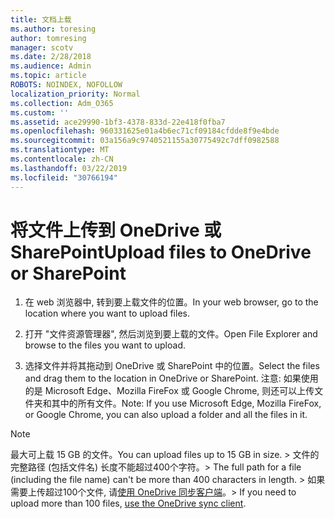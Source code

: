 ```yaml
---
title: 文档上载
ms.author: toresing
author: tomresing
manager: scotv
ms.date: 2/28/2018
ms.audience: Admin
ms.topic: article
ROBOTS: NOINDEX, NOFOLLOW
localization_priority: Normal
ms.collection: Adm_O365
ms.custom: ''
ms.assetid: ace29990-1bf3-4378-833d-22e418f0fba7
ms.openlocfilehash: 960331625e01a4b6ec71cf09184cfdde8f9e4bde
ms.sourcegitcommit: 03a156a9c9740521155a30775492c7dff0982588
ms.translationtype: MT
ms.contentlocale: zh-CN
ms.lasthandoff: 03/22/2019
ms.locfileid: "30766194"
---
```

# <a name="upload-files-to-onedrive-or-sharepoint"></a><span data-ttu-id="c84fb-102">将文件上传到 OneDrive 或 SharePoint</span><span class="sxs-lookup"><span data-stu-id="c84fb-102">Upload files to OneDrive or SharePoint</span></span>

1. <span data-ttu-id="c84fb-103">在 web 浏览器中, 转到要上载文件的位置。</span><span class="sxs-lookup"><span data-stu-id="c84fb-103">In your web browser, go to the location where you want to upload files.</span></span>
    
2. <span data-ttu-id="c84fb-104">打开 "文件资源管理器", 然后浏览到要上载的文件。</span><span class="sxs-lookup"><span data-stu-id="c84fb-104">Open File Explorer and browse to the files you want to upload.</span></span>
    
3. <span data-ttu-id="c84fb-105">选择文件并将其拖动到 OneDrive 或 SharePoint 中的位置。</span><span class="sxs-lookup"><span data-stu-id="c84fb-105">Select the files and drag them to the location in OneDrive or SharePoint.</span></span> <span data-ttu-id="c84fb-106">注意: 如果使用的是 Microsoft Edge、Mozilla FireFox 或 Google Chrome, 则还可以上传文件夹和其中的所有文件。</span><span class="sxs-lookup"><span data-stu-id="c84fb-106">Note: If you use Microsoft Edge, Mozilla FireFox, or Google Chrome, you can also upload a folder and all the files in it.</span></span>
    
> [!NOTE]
>  <span data-ttu-id="c84fb-107">最大可上载 15 GB 的文件。</span><span class="sxs-lookup"><span data-stu-id="c84fb-107">You can upload files up to 15 GB in size.</span></span> <span data-ttu-id="c84fb-108">> 文件的完整路径 (包括文件名) 长度不能超过400个字符。</span><span class="sxs-lookup"><span data-stu-id="c84fb-108">>  The full path for a file (including the file name) can't be more than 400 characters in length.</span></span> <span data-ttu-id="c84fb-109">> 如果需要上传超过100个文件, 请[使用 OneDrive 同步客户端](https://go.microsoft.com/fwlink/?linkid=866427)。</span><span class="sxs-lookup"><span data-stu-id="c84fb-109">>  If you need to upload more than 100 files, [use the OneDrive sync client](https://go.microsoft.com/fwlink/?linkid=866427).</span></span> 
  

